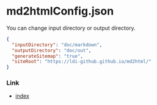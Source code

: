 # md2htmlConfig.json

You can change input directory or output directory.

```json
{
  "inputDirectory": "doc/markdown",
  "outputDirectory": "doc/out",
  "generateSitemap": "true",
  "siteRoot": "https://ldi-github.github.io/md2html/"
}
```

### Link

- [index](../index.md)
